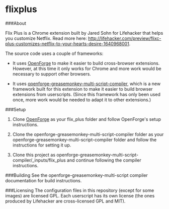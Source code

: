 flixplus
=======

###About

Flix Plus is a Chrome extension built by Jared Sohn for Lifehacker that helps you customize Netflix.  Read more here: http://lifehacker.com/preview/flixc-plus-customizes-netflix-to-your-hearts-desire-1640968001.

The source code uses a couple of frameworks:

* It uses [OpenForge](https://github.com/trigger-corp/browser-extensions) to make it easier to build cross-browser extensions.  However, at this time it only works for Chrome and more work would be necessary to support other browsers.

* It uses [openforge-greasemonkey-multi-script-compiler](https://www.github.com/jaredsohn/openforge-greasemonkey-multi-script-compiler), which is a new framework built for this extension to make it easier to build browser extensions from userscripts.  (Since this framework has only been used once, more work would be needed to adapt it to other extensions.)


###Setup

1. Clone [OpenForge](https://github.com/trigger-corp/browser-extensions) as your flix_plus folder and follow OpenForge's setup instructions.

2. Clone the openforge-greasemonkey-multi-script-compiler folder as your openforge-greasemonkey-multi-script-compiler folder and follow the instructions for setting it up.

3. Clone this project as openforge-greasemonkey-multi-script-compiler/_inputs/flix_plus and continue following the compiler instructions.



###Building
   See the openforge-greasemonkey-multi-script compiler documentation for build instructions.


###Licensing
   The configuration files in this repository (except for some images) are licensed GPL.  Each userscript has its own license (the ones produced by Lifehacker are cross-licensed GPL and MIT).

